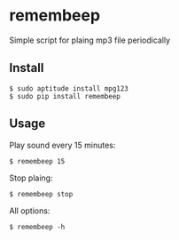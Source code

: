 remembeep
=========
Simple script for plaing mp3 file periodically

Install
-------
    $ sudo aptitude install mpg123
    $ sudo pip install remembeep

Usage
-----
Play sound every 15 minutes:

    $ remembeep 15

Stop plaing:

    $ remembeep stop

All options:

    $ remembeep -h